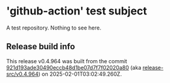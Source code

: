 # 'github-action' test subject

A test repository. Nothing to see here.


## Release build info

This release v0.4.964 was built from the commit [921d193ade30490eccb48d1be07d7f7f02020a80](https://github.com/kattecon/gh-release-test-ga/tree/921d193ade30490eccb48d1be07d7f7f02020a80) (aka [release-src/v0.4.964](https://github.com/kattecon/gh-release-test-ga/tree/release-src/v0.4.964)) on 2025-02-01T03:02:49.260Z.
        